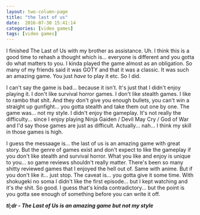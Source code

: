 ```yaml
---
layout: two-column-page 
title: "the last of us"
date:  2016-07-30 15:41:14
categories: [video games]
tags: [video games]
---
```

I finished The Last of Us with my brother as assistance. Uh. I think this is a good time to rehash a thought which is... everyone is different and you gotta do what matters to you. I kinda played the game almost as an obligation. So many of my friends said it was GOTY and that it was a classic. It was such an amazing game. You just *have* to play it etc. So I did.

I can't say the game is bad... because it isn't. It's just that I didn't enjoy playing it. I don't like survival horror games. I don't like stealth games. I like to rambo that shit. And they don't give you enough bullets, you can't win a straight up gunfight... you gotta stealth and take them out one by one. The game was... not my style. I didn't enjoy the gameplay. It's not really the difficulty... since I enjoy playing Ninja Gaiden / Devil May Cry / God of War and I'd say those games are just as difficult. Actually... nah... I think my skill in those games is high.

I guess the messaage is... the last of us is an amazing game with great story. But the genre of games exist and don't expect to like the gameplay if you don't like stealth and survival horror. What you like and enjoy is unique to you... so game reviews shouldn't really matter. There's been so many shitty reviewed games that I enjoyed the hell out of. Same with anime. But if you don't like it... just stop. The caveat is... you gotta give it some time. With shokugeki no soma I didn't like the first episode... but I kept watching and it's *the* shit. So good. I guess that's kinda contradictory... but the point is you gotta see enough of something before you can write it off.

***tl;dr - The Last of Us is an amazing game but not my style***
